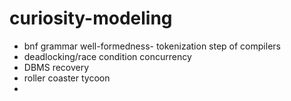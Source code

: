 # curiosity-modeling

- bnf grammar well-formedness- tokenization step of compilers
- deadlocking/race condition concurrency
- DBMS recovery
- roller coaster tycoon
-

